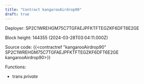 ```yaml
---
title: "Contract kangarooAirdrop90"
draft: true
---
```

Deployer: SP2C1WREHGM75C7TGFAEJPFKTFTEGZKF6DFT6E2GE


 



Block height: 144355 (2024-03-28T03:04:11.000Z)

Source code: {{<contractref "kangarooAirdrop90" SP2C1WREHGM75C7TGFAEJPFKTFTEGZKF6DFT6E2GE kangarooAirdrop90>}}

Functions:

* trans _private_
